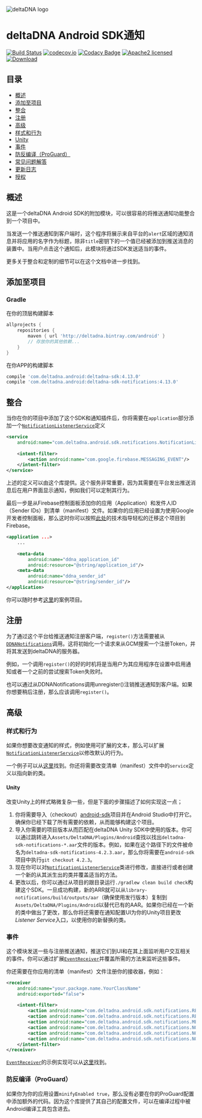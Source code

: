 ![deltaDNA logo](https://deltadna.com/wp-content/uploads/2015/06/deltadna_www@1x.png)

# deltaDNA Android SDK通知
[![Build Status](https://travis-ci.org/deltaDNA/android-sdk.svg)](https://travis-ci.org/deltaDNA/android-sdk)
[![codecov.io](https://codecov.io/github/deltaDNA/android-sdk/coverage.svg)](https://codecov.io/github/deltaDNA/android-sdk)
[![Codacy Badge](https://api.codacy.com/project/badge/grade/b5546fd90d3b4b2182961602da6086d8)](https://www.codacy.com/app/deltaDNA/android-sdk)
[![Apache2 licensed](https://img.shields.io/badge/license-Apache-blue.svg)](./LICENSE)
[![Download](https://api.bintray.com/packages/deltadna/android/deltadna-sdk/images/download.svg)](https://bintray.com/deltadna/android/deltadna-sdk/_latestVersion)

## 目录
* [概述](#概述)
* [添加至项目](#添加至项目)
* [整合](#整合)
* [注册](#注册)
* [高级](#高级)
 * [样式和行为](#样式和行为)
  * [Unity](#unity)
 * [事件](#事件)
 * [防反编译（ProGuard）](#防反编译（ProGuard）)
* [常见问题解答](#常见问题解答)
* [更新日志](#更新日志)
* [授权](#授权)

## 概述
这是一个deltaDNA Android SDK的附加模块，可以很容易的将推送通知功能整合到一个项目中。

当发送一个推送通知到客户端时，这个程序将展示来自平台的`alert`区域的通知消息并将应用的名字作为标题，除非`title`密钥下的一个值已经被添加到推送消息的装置中。当用户点击这个通知后，此模块将通过SDK发送适当的事件。

更多关于整合和定制的细节可以在这个文档中进一步找到。

## 添加至项目
### Gradle
在你的顶层构建脚本
```groovy
allprojects {
    repositories {
        maven { url 'http://deltadna.bintray.com/android' }
        // 存放你的其他依赖...
    }
}
```
在你APP的构建脚本
```groovy
compile 'com.deltadna.android:deltadna-sdk:4.13.0'
compile 'com.deltadna.android:deltadna-sdk-notifications:4.13.0'
```

## 整合
当你在你的项目中添加了这个SDK和通知插件后，你将需要在`application`部分添加一个[`NotificationListenerService`](src/main/java/com/deltadna/android/sdk/notifications/NotificationListenerService.java)定义
```xml
<service
    android:name="com.deltadna.android.sdk.notifications.NotificationListenerService">
    
    <intent-filter>
        <action android:name="com.google.firebase.MESSAGING_EVENT"/>
    </intent-filter>
</service>
```
上述的定义可以由这个库提供。这个服务非常重要，因为其需要在平台发出推送消息后在用户界面显示通知，例如我们可以定制其行为。

最后一步是从Firebase控制面板添加你的应用（Application）和发件人ID（Sender IDs）到清单（manifest）文件。如果你的应用已经设置为使用Google开发者控制面板，那么这时你可以按照[此处](https://firebase.google.com/support/guides/google-android#migrate_your_console_project)的技术指导轻松的迁移这个项目到Firebase。
```xml
<application ...>
    ...
    
    <meta-data
        android:name="ddna_application_id"
        android:resource="@string/application_id"/>
    <meta-data
        android:name="ddna_sender_id"
        android:resource="@string/sender_id"/>
</application>
```

你可以随时参考[这里](../examples/notifications)的案例项目。

## 注册
为了通过这个平台给推送通知注册客户端，`register()`方法需要被从[`DDNANotifications`](src/main/java/com/deltadna/android/sdk/notifications/DDNANotifications.java)调用。这将初始化一个请求来从GCM搜索一个注册Token，并将其发送到deltaDNA的服务器。

例如，一个调用`register()`的好的时机将是当用户为其应用程序在设置中启用通知或者一个之前的尝试搜索Token失败时。

也可以通过从DDNANotifications调用unregister()注销推送通知到客户端。如果你想要稍后注册，那么应该调用`register()`。

## 高级
### 样式和行为
如果你想要改变通知的样式，例如使用可扩展的文本，那么可以扩展[`NotificationListenerService`](src/main/java/com/deltadna/android/sdk/notifications/NotificationListenerService.java)以修改默认的行为。

一个例子可以从[这里](../examples/notifications-style/src/main/java/com/deltadna/android/sdk/notifications/example/StyledNotificationListenerService.java)找到。你还将需要改变清单（manifest）文件中的`service`定义以指向新的类。

#### Unity
改变Unity上的样式略微复杂一些，但是下面的步骤描述了如何实现这一点；
1.  你将需要导入（checkout）[android-sdk](https://github.com/deltaDNA/android-sdk)项目并在Android Studio中打开它。确保你已经下载了所有需要的依赖，从而能够构建这个项目。
2.  导入你需要的项目版本从而匹配在deltaDNA Unity SDK中使用的版本。你可以通过跳转进入`Assets/DeltaDNA/Plugins/Android`查找以找出`deltadna-sdk-notifications-*.aar`文件的版本。例如，如果在这个路径下的文件被命名为`deltadna-sdk-notifications-4.2.3.aar`，那么你将需要在`android-sdk`项目中执行`git checkout 4.2.3`。
3.  现在你可以对[`NotificationListenerService`](src/main/java/com/deltadna/android/sdk/notifications/NotificationListenerService.java)类进行修改，直接进行或者创建一个新的从其派生出的类并覆盖适当的方法。
4.  更改以后，你可以通过从项目的跟目录运行`./gradlew clean build check`构建这个SDK。一旦成功构建，新的ARR就可以从`library-notifications/build/outputs/aar`（确保使用发行版本）复制到`Assets/DeltaDNA/Plugins/Android`以替代已有的AAR。如果你已经在一个新的类中做出了更改，那么你将还需要在通知配置UI为你的Unity项目更改*Listener Service*入口，以使用你的新替换的类。

### 事件
这个模块发送一些与注册推送通知，推送它们到UI和在其上面监听用户交互相关的事件。你可以通过扩展[`EventReceiver`](src/main/java/com/deltadna/android/sdk/notifications/EventReceiver.java)并覆盖所需的方法来监听这些事件。

你还需要在你应用的清单（manifest）文件注册你的接收器，例如：
```xml
<receiver
    android:name="your.package.name.YourClassName"
    android:exported="false">
    
    <intent-filter>
        <action android:name="com.deltadna.android.sdk.notifications.REGISTERED"/>
        <action android:name="com.deltadna.android.sdk.notifications.REGISTRATION_FAILED"/>
        <action android:name="com.deltadna.android.sdk.notifications.MESSAGE_RECEIVED"/>
        <action android:name="com.deltadna.android.sdk.notifications.NOTIFICATION_POSTED"/>
        <action android:name="com.deltadna.android.sdk.notifications.NOTIFICATION_OPENED"/>
        <action android:name="com.deltadna.android.sdk.notifications.NOTIFICATION_DISMISSED"/>
    </intent-filter>
</receiver>
```

[`EventReceiver`](src/main/java/com/deltadna/android/sdk/notifications/EventReceiver.java)的示例实现可以从[这里](../examples/notifications/src/main/java/com/deltadna/android/sdk/notifications/example/ExampleReceiver.java)找到。

### 防反编译（ProGuard）
如果你为你的应用设置`minifyEnabled true`，那么没有必要在你的ProGuard配置中添加额外的代码。因为这个库提供了其自己的配置文件，可以在编译过程中被Android编译工具包含进去。
